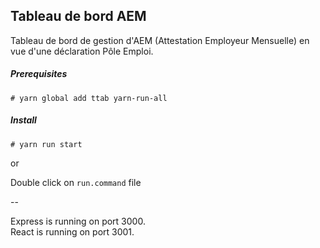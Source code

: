 ## Tableau de bord AEM

Tableau de bord de gestion d'AEM (Attestation Employeur Mensuelle) en vue d'une déclaration Pôle Emploi.

##### Prerequisites
```
# yarn global add ttab yarn-run-all
```

##### Install 
```
# yarn run start
```

or

Double click on `run.command` file

--

Express is running on port 3000.    
React is running on port 3001.
